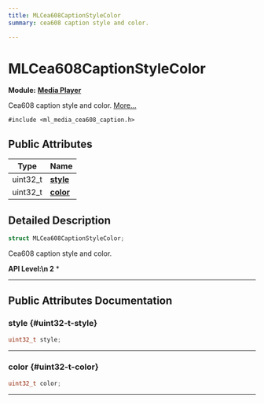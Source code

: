 ```yaml
---
title: MLCea608CaptionStyleColor
summary: cea608 caption style and color. 

---
```


# MLCea608CaptionStyleColor

**Module:** **[Media Player](/api-ref/api/Modules/group___media_player/group___media_player.md)**



Cea608 caption style and color.  [More...](#detailed-description)


`#include <ml_media_cea608_caption.h>`

## Public Attributes

| Type           | Name           |
| -------------- | -------------- |
| uint32_t | **[style](/api-ref/api/Modules/group___media_player/struct_m_l_cea608_caption_style_color.md#uint32-t-style)**  |
| uint32_t | **[color](/api-ref/api/Modules/group___media_player/struct_m_l_cea608_caption_style_color.md#uint32-t-color)**  |

## Detailed Description

```cpp
struct MLCea608CaptionStyleColor;
```

Cea608 caption style and color. 




**API Level:\n 2**
  * 




-----------
## Public Attributes Documentation

### style {#uint32-t-style}

```cpp
uint32_t style;
```






-----------

### color {#uint32-t-color}

```cpp
uint32_t color;
```






-----------

